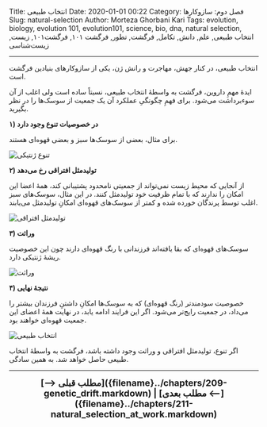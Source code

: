 Title: انتخاب طبیعی
Date: 2020-01-01 00:22
Category: فصل دوم: سازوکارها
Slug: natural-selection
Author: Morteza Ghorbani Kari
Tags: evolution, biology, evolution 101, evolution101, science, bio, dna, natural selection, انتخاب طبیعی, علم, دانش, تکامل, فرگشت, تطور, فرگشت ۱۰۱, فرگشت۱۰۱, زیست, زیست‌شناسی

------
انتخاب طبیعی، در کنار جهش، مهاجرت و رانش ژن، یکی از سازوکارهای بنیادین فرگشت است.

ایدهٔ مهمِ داروین، فرگشت به واسطهٔ انتخاب طبیعی، نسبتاً ساده است ولی اغلب از آن سوءبرداشت می‌شود. برای فهمِ چگونگیِ عملکرد آن یک جمعیت از سوسک‌ها را در نظر بگیرید.

**۱) در خصوصیات تنوع وجود دارد**

برای مثال، بعضی از سوسک‌ها سبز و بعضی قهوه‌ای هستند.

![تنوع ژنتیکی]({static}/images/25-1.gif)

**۲) تولیدمثل افتراقی رخ می‌دهد**

از آنجایی که محیط زیست نمی‌تواند از جمعیتی نامحدود پشتیبانی کند، همهٔ اعضا این امکان را ندارند که با تمام ظرفیت خود تولیدمثل کنند. در این مثال، سوسک‌های سبز اغلب توسط پرندگان خورده شده و کمتر از سوسک‌های قهوه‌ای امکانِ تولیدمثل می‌یابند.

![تولیدمثل افتراقی]({static}/images/25-2.gif)

**۳) وراثت**

سوسک‌های قهوه‌ای که بقا یافته‌اند فرزندانی با رنگ قهوه‌ای دارند چون این خصوصیت ریشهٔ ژنتیکی دارد.

![وراثت]({static}/images/25-3.gif)

**۴) نتیجهٔ نهایی**

خصوصیت سودمندتر (رنگ قهوه‌ای) که به سوسک‌ها امکانِ داشتنِ فرزندان بیشتر را می‌داد، در جمعیت رایج‌تر می‌شود. اگر این فرایند ادامه یابد، در نهایت همهٔ اعضای این جمعیت قهوه‌ای خواهند بود.

![انتخاب طبیعی]({static}/images/25-4.gif)

اگر تنوع، تولیدمثل افتراقی و وراثت وجود داشته باشد، فرگشت به واسطهٔ انتخاب طبیعی حاصل خواهد شد. به همین سادگی.

------
<center>
    <font size="4">
        <b>
            [⟶ مطلب قبلی]({filename}../chapters/209-genetic_drift.markdown) | [مطلب بعدی ⟵]({filename}../chapters/211-natural_selection_at_work.markdown) 
        </b>
    </font>
</center>